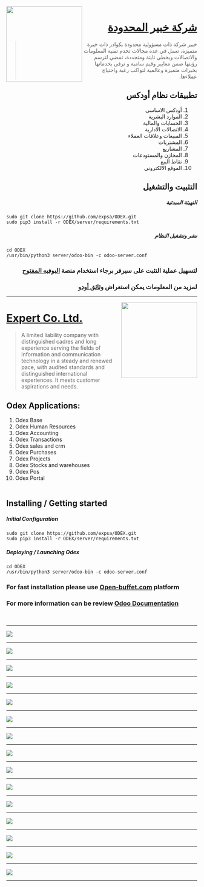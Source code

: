 <img src="expert-logo.png" align="left" width="200"  height="200" />

# <div dir="rtl">[شركة خبير المحدودة](http://exp-sa.com/)</div> 

>  <div dir="rtl"> خبير شركة ذات مسؤولية محدودة بكوادر ذات خبرة متميزة، تعمل في عدة مجالات تخدم تقنية المعلومات والاتصالات وبخطى ثابتة ومتجددة، تمضي لترسم رؤيتها ضمن معايير وقيم سامية و ترقى بخدماتها بخبرات متميزة  وعالمية لتواكب رغبة واحتياج عملاءها.
 </div> 


##  <div dir="rtl">تطبيقات نظام أودكس </div>
<div dir="rtl"><ol>
  <li>أودكس الاساسي</li>
  <li>الموارد البشرية</li>
  <li>الحسابات والمالية</li>
  <li>الاتصالات الادارية</li>
  <li>المبيعات وعلاقات العملاء</li>
  <li>المشتريات</li>
  <li>المشاريع</li>
  <li>المخازن والمستودعات</li>
  <li>نقاط البيع</li>
  <li>الموقع الالكتروني</li>
</ol></div>

##  <div dir="rtl"> التثبيت والتشغيل</div>
#####  <div dir="rtl"> التهيئة المبدئية  </div>
```shell
sudo git clone https://github.com/expsa/ODEX.git
sudo pip3 install -r ODEX/server/requirements.txt
```
#####  <div dir="rtl">نشر وتشغيل النظام </div>
```shell
cd ODEX
/usr/bin/python3 server/odoo-bin -c odoo-server.conf
```

###  <div dir="rtl">لتسهيل عملية التثبت على سيرفر برجاء استخدام منصة [البوفيه المفتوح](https://open-buffet.com)</div>
### <div dir="rtl"> لمزيد من المعلومات يمكن استعراض [وثائق أودو](https://www.odoo.com/documentation/11.0/setup/install.html#source-install) </div>
<hr/>

<img src="expert-logo.png" align="right" width="200"  height="200" />

#  [Expert Co. Ltd.](http://exp-sa.com/)

> A limited liability company with distinguished cadres and long experience serving the fields of information and communication technology in a steady and renewed pace, with audited standards and distinguished international experiences.
It meets customer aspirations and needs.


## Odex Applications:
1.  Odex Base 
2.  Odex Human Resources
3.  Odex Accounting
4.  Odex Transactions
5.  Odex sales and crm
6.  Odex Purchases
7.  Odex Projects
8.  Odex Stocks and warehouses
9.  Odex Pos
10. Odex Portal<br/><br/>
## Installing / Getting started
##### Initial Configuration
```shell
sudo git clone https://github.com/expsa/ODEX.git
sudo pip3 install -r ODEX/server/requirements.txt
```
##### Deploying / Launching Odex
```shell
cd ODEX
/usr/bin/python3 server/odoo-bin -c odoo-server.conf
```

### For fast installation please use [Open-buffet.com](https://open-buffet.com) platform
### For more information can be review [Odoo Documentation](https://www.odoo.com/documentation/11.0/setup/install.html#source-install)
<br/>
<hr/><img src="Document-page/Document-page-001.jpg" />
<hr/><img src="Document-page/Document-page-002.jpg" />
<hr/><img src="Document-page/Document-page-003.jpg" />
<hr/><img src="Document-page/Document-page-004.jpg" />
<hr/><img src="Document-page/Document-page-005.jpg" />
<hr/><img src="Document-page/Document-page-006.jpg" />
<hr/><img src="Document-page/Document-page-007.jpg" />
<hr/><img src="Document-page/Document-page-008.jpg" />
<hr/><img src="Document-page/Document-page-009.jpg" />
<hr/><img src="Document-page/Document-page-010.jpg" />
<hr/><img src="Document-page/Document-page-011.jpg" />
<hr/><img src="Document-page/Document-page-012.jpg" />
<hr/><img src="Document-page/Document-page-013.jpg" />
<hr/><img src="Document-page/Document-page-014.jpg" />
<hr/><img src="Document-page/Document-page-015.jpg" /><hr/>

